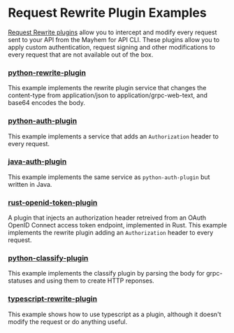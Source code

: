 # Request Rewrite Plugin Examples

[Request Rewrite plugins](https://mayhem4api.forallsecure.com/docs/rewrite.html)
allow you to intercept and modify every request sent to your API from the Mayhem for API
CLI. These plugins allow you to apply custom authentication, request signing
and other modifications to every request that are not available out of the box.

### [python-rewrite-plugin](python-rewrite-plugin)

This example implements the rewrite plugin service that changes the content-type from application/json to application/grpc-web-text, and base64 encodes the body.

### [python-auth-plugin](python-auth-plugin)

This example implements a service that adds an `Authorization` header to every request.

### [java-auth-plugin](java-auth-plugin)

This example implements the same service as `python-auth-plugin` but written in Java.

### [rust-openid-token-plugin](rust-openid-token-plugin)

A plugin that injects an authorization header retreived from an
OAuth OpenID Connect access token endpoint, implemented in Rust.
This example implements the rewrite plugin adding an `Authorization` header to every request.

### [python-classify-plugin](python-classify-plugin)

This example implements the classify plugin by parsing the body for grpc-statuses and using them to create HTTP reponses.

### [typescript-rewrite-plugin](typescript-rewrite-plugin)

This example shows how to use typescript as a plugin, although it doesn't modify the request or do anything useful.
